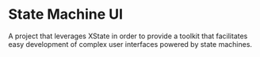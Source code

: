 # State Machine UI
A project that leverages XState in order to provide a toolkit that facilitates easy development of complex user interfaces powered by state machines.
